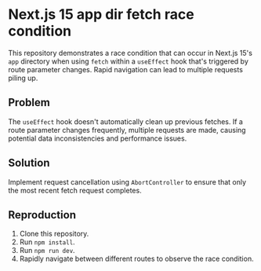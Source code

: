 # Next.js 15 app dir fetch race condition

This repository demonstrates a race condition that can occur in Next.js 15's `app` directory when using `fetch` within a `useEffect` hook that's triggered by route parameter changes. Rapid navigation can lead to multiple requests piling up.

## Problem

The `useEffect` hook doesn't automatically clean up previous fetches.  If a route parameter changes frequently, multiple requests are made, causing potential data inconsistencies and performance issues.  

## Solution

Implement request cancellation using `AbortController` to ensure that only the most recent fetch request completes.

## Reproduction

1. Clone this repository.
2. Run `npm install`.
3. Run `npm run dev`.
4. Rapidly navigate between different routes to observe the race condition.